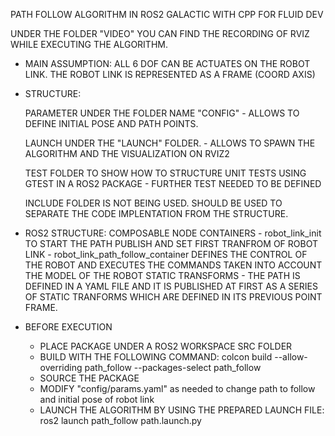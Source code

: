 PATH FOLLOW ALGORITHM IN ROS2 GALACTIC WITH CPP FOR FLUID DEV


UNDER THE FOLDER "VIDEO" YOU CAN FIND THE RECORDING OF RVIZ WHILE EXECUTING THE ALGORITHM.

- MAIN ASSUMPTION:
    ALL 6 DOF CAN BE ACTUATES ON THE ROBOT LINK.
    THE ROBOT LINK IS REPRESENTED AS A FRAME (COORD AXIS)

- STRUCTURE:

    PARAMETER UNDER THE FOLDER NAME "CONFIG"
        -   ALLOWS TO DEFINE INITIAL POSE AND PATH POINTS.

    LAUNCH UNDER THE "LAUNCH" FOLDER.
        -   ALLOWS TO SPAWN THE ALGORITHM AND THE VISUALIZATION ON RVIZ2

    TEST FOLDER TO SHOW HOW TO STRUCTURE UNIT TESTS USING GTEST IN A ROS2 PACKAGE
        - FURTHER TEST NEEDED TO BE DEFINED

    INCLUDE FOLDER IS NOT BEING USED. SHOULD BE USED TO SEPARATE THE CODE IMPLENTATION FROM THE STRUCTURE.

- ROS2 STRUCTURE:
    COMPOSABLE NODE CONTAINERS
        - robot_link_init TO START THE PATH PUBLISH AND SET FIRST TRANFROM OF ROBOT LINK
        - robot_link_path_follow_container DEFINES THE CONTROL OF THE ROBOT AND EXECUTES THE COMMANDS TAKEN INTO ACCOUNT THE MODEL OF THE ROBOT
    STATIC TRANSFORMS
        - THE PATH IS DEFINED IN A YAML FILE AND IT IS PUBLISHED AT FIRST AS A SERIES OF STATIC TRANFORMS WHICH ARE DEFINED IN ITS PREVIOUS POINT FRAME.


- BEFORE EXECUTION
    - PLACE PACKAGE UNDER A ROS2 WORKSPACE SRC FOLDER
    - BUILD WITH THE FOLLOWING COMMAND: colcon build --allow-overriding path_follow --packages-select path_follow
    - SOURCE THE PACKAGE
    - MODIFY "config/params.yaml" as needed to change path to follow and initial pose of robot link
    - LAUNCH THE ALGORITHM BY USING THE PREPARED LAUNCH FILE: ros2 launch path_follow path.launch.py